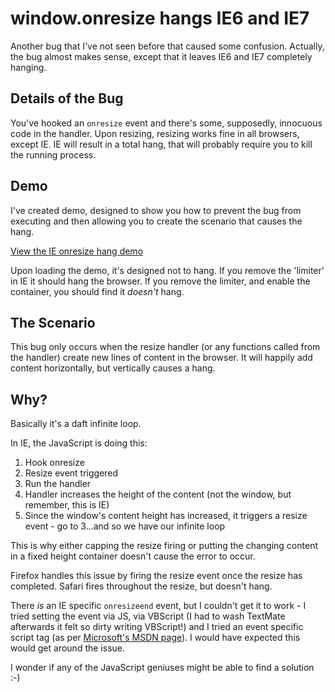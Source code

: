 # window.onresize hangs IE6 and IE7

Another bug that I've not seen before that caused some confusion. Actually, the bug almost makes sense, except that it leaves IE6 and IE7 completely hanging.


<!--more-->

## Details of the Bug

You've hooked an <code>onresize</code> event and there's some, supposedly, innocuous code in the handler.  Upon resizing, resizing works fine in all browsers, except IE.  IE will result in a total hang, that will probably require you to kill the running process.

## Demo

I've created demo, designed to show you how to prevent the bug from executing and then allowing you to create the scenario that causes the hang.

[View the IE onresize hang demo](/demo/resize-crash.html)

Upon loading the demo, it's designed not to hang.  If you remove the 'limiter' in IE it should hang the browser.  If you remove the limiter, and enable the container, you should find it *doesn't* hang.

## The Scenario

This bug only occurs when the resize handler (or any functions called from the handler) create new lines of content in the browser.  It will happily add content horizontally, but vertically causes a hang.

## Why?

Basically it's a daft infinite loop.

In IE, the JavaScript is doing this:

1. Hook onresize
2. Resize event triggered
3. Run the handler
4. Handler increases the height of the content (not the window, but remember, this is IE)
5. Since the window's content height has increased, it triggers a resize event - go to 3...and so we have our infinite loop

This is why either capping the resize firing or putting the changing content in a fixed height container doesn't cause the error to occur.

Firefox handles this issue by firing the resize event once the resize has completed.  Safari fires throughout the resize, but doesn't hang.

There *is* an IE specific <code>onresizeend</code> event, but I couldn't get it to work - I tried setting the event via JS, via VBScript (I had to wash TextMate afterwards it felt so dirty writing VBScript!) and I tried an event specific script tag (as per <a href="http://msdn.microsoft.com/en-us/library/ms536960(VS.85).aspx">Microsoft's MSDN page</a>).  I would have expected this would get around the issue.

I wonder if any of the JavaScript geniuses might be able to find a solution :-)
